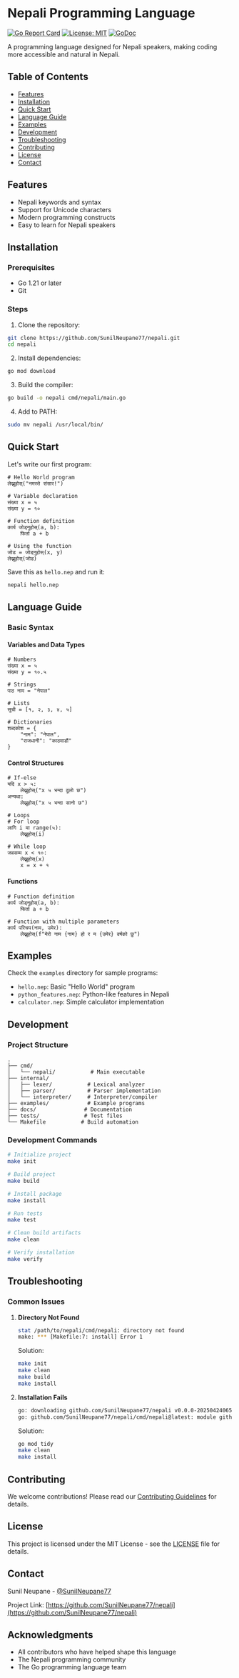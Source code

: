 # Nepali Programming Language

[![Go Report Card](https://goreportcard.com/badge/github.com/SunilNeupane77/nepali)](https://goreportcard.com/report/github.com/SunilNeupane77/nepali)
[![License: MIT](https://img.shields.io/badge/License-MIT-yellow.svg)](https://opensource.org/licenses/MIT)
[![GoDoc](https://godoc.org/github.com/SunilNeupane77/nepali?status.svg)](https://godoc.org/github.com/SunilNeupane77/nepali)

A programming language designed for Nepali speakers, making coding more accessible and natural in Nepali.

## Table of Contents

- [Features](#features)
- [Installation](#installation)
- [Quick Start](#quick-start)
- [Language Guide](#language-guide)
- [Examples](#examples)
- [Development](#development)
- [Troubleshooting](#troubleshooting)
- [Contributing](#contributing)
- [License](#license)
- [Contact](#contact)

## Features

- Nepali keywords and syntax
- Support for Unicode characters
- Modern programming constructs
- Easy to learn for Nepali speakers

## Installation

### Prerequisites
- Go 1.21 or later
- Git

### Steps

1. Clone the repository:
```bash
git clone https://github.com/SunilNeupane77/nepali.git
cd nepali
```

2. Install dependencies:
```bash
go mod download
```

3. Build the compiler:
```bash
go build -o nepali cmd/nepali/main.go
```

4. Add to PATH:
```bash
sudo mv nepali /usr/local/bin/
```

## Quick Start

Let's write our first program:

```nepali
# Hello World program
लेख्नुहोस्("नमस्ते संसार!")

# Variable declaration
संख्या x = ५
संख्या y = १०

# Function definition
कार्य जोड्नुहोस्(a, b):
    फिर्ता a + b

# Using the function
जोड = जोड्नुहोस्(x, y)
लेख्नुहोस्(जोड)
```

Save this as `hello.nep` and run it:
```bash
nepali hello.nep
```

## Language Guide

### Basic Syntax

#### Variables and Data Types
```nepali
# Numbers
संख्या x = ५
संख्या y = १०.५

# Strings
पाठ नाम = "नेपाल"

# Lists
सूची = [१, २, ३, ४, ५]

# Dictionaries
शब्दकोश = {
    "नाम": "नेपाल",
    "राजधानी": "काठमाडौं"
}
```

#### Control Structures
```nepali
# If-else
यदि x > ५:
    लेख्नुहोस्("x ५ भन्दा ठूलो छ")
अन्यथा:
    लेख्नुहोस्("x ५ भन्दा सानो छ")

# Loops
# For loop
लागि i मा range(५):
    लेख्नुहोस्(i)

# While loop
जबसम्म x < १०:
    लेख्नुहोस्(x)
    x = x + १
```

#### Functions
```nepali
# Function definition
कार्य जोड्नुहोस्(a, b):
    फिर्ता a + b

# Function with multiple parameters
कार्य परिचय(नाम, उमेर):
    लेख्नुहोस्(f"मेरो नाम {नाम} हो र म {उमेर} वर्षको छु")
```

## Examples

Check the `examples` directory for sample programs:
- `hello.nep`: Basic "Hello World" program
- `python_features.nep`: Python-like features in Nepali
- `calculator.nep`: Simple calculator implementation

## Development

### Project Structure
```
.
├── cmd/
│   └── nepali/           # Main executable
├── internal/
│   ├── lexer/           # Lexical analyzer
│   ├── parser/          # Parser implementation
│   └── interpreter/     # Interpreter/compiler
├── examples/            # Example programs
├── docs/               # Documentation
├── tests/              # Test files
└── Makefile           # Build automation
```

### Development Commands

```bash
# Initialize project
make init

# Build project
make build

# Install package
make install

# Run tests
make test

# Clean build artifacts
make clean

# Verify installation
make verify
```

## Troubleshooting

### Common Issues

1. **Directory Not Found**
   ```bash
   stat /path/to/nepali/cmd/nepali: directory not found
   make: *** [Makefile:7: install] Error 1
   ```
   Solution:
   ```bash
   make init
   make clean
   make build
   make install
   ```

2. **Installation Fails**
   ```bash
   go: downloading github.com/SunilNeupane77/nepali v0.0.0-20250424065828-ef2424ae4aba
   go: github.com/SunilNeupane77/nepali/cmd/nepali@latest: module github.com/SunilNeupane77/nepali@latest found, but does not contain package
   ```
   Solution:
   ```bash
   go mod tidy
   make clean
   make install
   ```

## Contributing

We welcome contributions! Please read our [Contributing Guidelines](CONTRIBUTING.md) for details.

## License

This project is licensed under the MIT License - see the [LICENSE](LICENSE) file for details.

## Contact

Sunil Neupane - [@SunilNeupane77](https://github.com/SunilNeupane77)

Project Link: [https://github.com/SunilNeupane77/nepali](https://github.com/SunilNeupane77/nepali)

## Acknowledgments

- All contributors who have helped shape this language
- The Nepali programming community
- The Go programming language team 